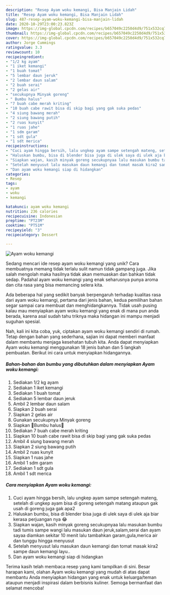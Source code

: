```yaml
---
description: "Resep Ayam woku kemangi, Bisa Manjain Lidah"
title: "Resep Ayam woku kemangi, Bisa Manjain Lidah"
slug: 487-resep-ayam-woku-kemangi-bisa-manjain-lidah
date: 2020-10-29T23:00:23.823Z
image: https://img-global.cpcdn.com/recipes/b657049c2250d4d9/751x532cq70/ayam-woku-kemangi-foto-resep-utama.jpg
thumbnail: https://img-global.cpcdn.com/recipes/b657049c2250d4d9/751x532cq70/ayam-woku-kemangi-foto-resep-utama.jpg
cover: https://img-global.cpcdn.com/recipes/b657049c2250d4d9/751x532cq70/ayam-woku-kemangi-foto-resep-utama.jpg
author: Jorge Cummings
ratingvalue: 3.3
reviewcount: 10
recipeingredient:
- "1/2 kg ayam"
- "1 iket kemangi"
- "1 buah tomat"
- "5 lembar daun jeruk"
- "2 lembar daun salam"
- "2 buah serai"
- "2 gelas air"
- "secukupnya Minyak goreng"
- " Bumbu halus"
- "7 buah cabe merah kriting"
- "10 buah cabe rawit bisa di skip bagi yang gak suka pedas"
- "4 siung bawang merah"
- "2 siung bawang putih"
- "2 ruas kunyit"
- "1 ruas jahe"
- "1 sdm garam"
- "1 sdt gula"
- "1 sdt merica"
recipeinstructions:
- "Cuci ayam hingga bersih, lalu ungkep ayam sampe setengah mateng, setelah di ungkep ayam bisa di goreng setengah matang ataupun gak usah di goreng juga gak apa2"
- "Haluskan bumbu, bisa di blender bisa juga di ulek saya di ulek aja biar kerasa perjuangan nya 😂"
- "Siapkan wajan, kasih minyak goreng secukupnyaa lalu masukan bumbu tadi tumis sampe wangi lalu masukan daun jeruk,salam,serai dan ayam sayaa diamkan sekitar 10 menit lalu tambahkan garam,gula,merica air dan tunggu hingga menyusut"
- "Setelah menyusut lalu masukan daun kemangi dan tomat masak kira2 sampe daun kemangi layu.."
- "Dan ayam woku kemangi siap di hidangkan"
categories:
- Resep
tags:
- ayam
- woku
- kemangi

katakunci: ayam woku kemangi 
nutrition: 236 calories
recipecuisine: Indonesian
preptime: "PT23M"
cooktime: "PT51M"
recipeyield: "3"
recipecategory: Dessert

---
```



![Ayam woku kemangi](https://img-global.cpcdn.com/recipes/b657049c2250d4d9/751x532cq70/ayam-woku-kemangi-foto-resep-utama.jpg)

Sedang mencari ide resep ayam woku kemangi yang unik? Cara membuatnya memang tidak terlalu sulit namun tidak gampang juga. Jika salah mengolah maka hasilnya tidak akan memuaskan dan bahkan tidak sedap. Padahal ayam woku kemangi yang enak seharusnya punya aroma dan cita rasa yang bisa memancing selera kita.



Ada beberapa hal yang sedikit banyak berpengaruh terhadap kualitas rasa dari ayam woku kemangi, pertama dari jenis bahan, kedua pemilihan bahan segar sampai cara membuat dan menghidangkannya. Tidak usah pusing kalau mau menyiapkan ayam woku kemangi yang enak di mana pun anda berada, karena asal sudah tahu triknya maka hidangan ini mampu menjadi suguhan spesial.


Nah, kali ini kita coba, yuk, ciptakan ayam woku kemangi sendiri di rumah. Tetap dengan bahan yang sederhana, sajian ini dapat memberi manfaat dalam membantu menjaga kesehatan tubuh kita. Anda dapat menyiapkan Ayam woku kemangi menggunakan 18 jenis bahan dan 5 langkah pembuatan. Berikut ini cara untuk menyiapkan hidangannya.

<!--inarticleads1-->

##### Bahan-bahan dan bumbu yang dibutuhkan dalam menyiapkan Ayam woku kemangi:

1. Sediakan 1/2 kg ayam
1. Sediakan 1 iket kemangi
1. Sediakan 1 buah tomat
1. Sediakan 5 lembar daun jeruk
1. Ambil 2 lembar daun salam
1. Siapkan 2 buah serai
1. Siapkan 2 gelas air
1. Gunakan secukupnya Minyak goreng
1. Siapkan  🎈Bumbu halus🎈
1. Sediakan 7 buah cabe merah kriting
1. Siapkan 10 buah cabe rawit bisa di skip bagi yang gak suka pedas
1. Ambil 4 siung bawang merah
1. Siapkan 2 siung bawang putih
1. Ambil 2 ruas kunyit
1. Siapkan 1 ruas jahe
1. Ambil 1 sdm garam
1. Sediakan 1 sdt gula
1. Ambil 1 sdt merica




<!--inarticleads2-->

##### Cara menyiapkan Ayam woku kemangi:

1. Cuci ayam hingga bersih, lalu ungkep ayam sampe setengah mateng, setelah di ungkep ayam bisa di goreng setengah matang ataupun gak usah di goreng juga gak apa2
1. Haluskan bumbu, bisa di blender bisa juga di ulek saya di ulek aja biar kerasa perjuangan nya 😂
1. Siapkan wajan, kasih minyak goreng secukupnyaa lalu masukan bumbu tadi tumis sampe wangi lalu masukan daun jeruk,salam,serai dan ayam sayaa diamkan sekitar 10 menit lalu tambahkan garam,gula,merica air dan tunggu hingga menyusut
1. Setelah menyusut lalu masukan daun kemangi dan tomat masak kira2 sampe daun kemangi layu..
1. Dan ayam woku kemangi siap di hidangkan




Terima kasih telah membaca resep yang kami tampilkan di sini. Besar harapan kami, olahan Ayam woku kemangi yang mudah di atas dapat membantu Anda menyiapkan hidangan yang enak untuk keluarga/teman ataupun menjadi inspirasi dalam berbisnis kuliner. Semoga bermanfaat dan selamat mencoba!
